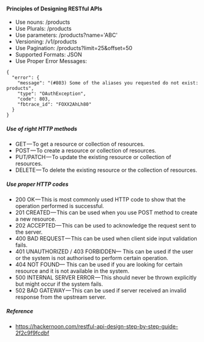 #### Principles of Designing RESTful APIs
* Use nouns: /products
* Use Plurals: /products
* Use parameters: /products?name='ABC'
* Versioning: /v1/products
* Use Pagination: /products?limit=25&offset=50
* Supported Formats: JSON
* Use Proper Error Messages: 
```
{
  "error": {
    "message": "(#803) Some of the aliases you requested do not exist: products",
    "type": "OAuthException",
    "code": 803,
    "fbtrace_id": "FOXX2AhLh80"
  }
}
```

##### Use of right HTTP methods
* GET — To get a resource or collection of resources.
* POST — To create a resource or collection of resources.
* PUT/PATCH — To update the existing resource or collection of resources.
* DELETE — To delete the existing resource or the collection of resources.

##### Use proper HTTP codes
* 200 OK — This is most commonly used HTTP code to show that the operation performed is successful.
* 201 CREATED — This can be used when you use POST method to create a new resource.
* 202 ACCEPTED — This can be used to acknowledge the request sent to the server.
* 400 BAD REQUEST — This can be used when client side input validation fails.
* 401 UNAUTHORIZED / 403 FORBIDDEN— This can be used if the user or the system is not authorised to perform certain operation.
* 404 NOT FOUND— This can be used if you are looking for certain resource and it is not available in the system.
* 500 INTERNAL SERVER ERROR — This should never be thrown explicitly but might occur if the system fails.
* 502 BAD GATEWAY — This can be used if server received an invalid response from the upstream server.

##### Reference
* https://hackernoon.com/restful-api-design-step-by-step-guide-2f2c9f9fcdbf
